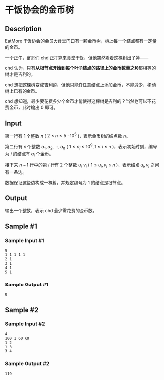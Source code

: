 # 干饭协会的金币树

## Description

$\text{EatMore}$ 干饭协会的会员大食堂门口有一颗金币树，树上每一个结点都有一定量的金币。

一个正午，富哥们 $\text{chd}$ 正打算来食堂干饭，但他突然看着这棵树出了神——

$\text{chd}$ 认为，只有**从根节点开始到每个叶子结点的路径上的金币数量之和**都相等的树才是吉利的。

$\text{chd}$ 想把这棵树变成吉利的，但他只能在任意结点上添加金币，不能减少、移动树上已有的金币。

$\text{chd}$ 想知道，最少要花费多少个金币才能使得这棵树是吉利的？当然也可以不花费金币，此时输出 $0$ 即可。

## Input

第一行有 $1$ 个整数 $n$ ( $2 \leqslant n \leqslant 5 \cdot {10}^{5}$ )，表示金币树的结点数 $n$。

第二行有 $n$ 个整数 $a_1, a_2, \cdots, a_n$ ( $1 \leqslant a_i \leqslant {10}^9, 1 \leqslant i \leqslant n$ )，表示初始时刻，编号为 $i$ 的结点有 $a_i$ 个金币。

接下来 $n - 1$ 行中的第 $i$ 行有 $2$ 个整数 $u_i, v_i$ ( $1 \leqslant u_i, v_i \leqslant n$ )，表示结点 $u_i, v_i$ 之间有一条边。

数据保证这些边构成一棵树，并规定编号为 $1$ 的结点是根节点。

## Output

输出一个整数，表示 $\text{chd}$ 最少需花费的金币数。

## Sample #1

### Sample Input #1

```
5
1 1 1 1 1
2 1
3 1
4 1
5 1
```

### Sample Output #1

```
0
```

## Sample #2

### Sample Input #2

```
4
100 1 60 60
1 2
1 3
3 4
```

### Sample Output #2

```
119
```
